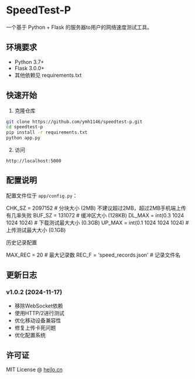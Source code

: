 # SpeedTest-P

一个基于 Python + Flask 的服务器to用户的网络速度测试工具。

## 环境要求

- Python 3.7+
- Flask 3.0.0+
- 其他依赖见 requirements.txt

## 快速开始

1. 克隆仓库

``` bash
git clone https://github.com/ymh1146/speedtest-p.git
cd speedtest-p
pip install -r requirements.txt
python app.py
```
2. 访问
```
http://localhost:5000
```
## 配置说明

配置文件位于 `app/config.py`：

CHK_SZ = 2097152 # 分块大小 (2MB) 不建议超过2MB，超过2MB手机端上传有几率失败
BUF_SZ = 131072 # 缓冲区大小 (128KB)
DL_MAX = int(0.3 1024 1024 1024) # 下载测试最大大小 (0.3GB)
UP_MAX = int(0.1 1024 1024 1024) # 上传测试最大大小 (0.1GB)

历史记录配置

MAX_REC = 20 # 最大记录数
REC_F = 'speed_records.json' # 记录文件名

## 更新日志

### v1.0.2 (2024-11-17)
- 移除WebSocket依赖
- 使用HTTP/2进行测试
- 优化移动设备兼容性
- 修复上传卡死问题
- 优化配置系统

## 许可证

MIT License @ [heilo.cn](https://heilo.cn)
